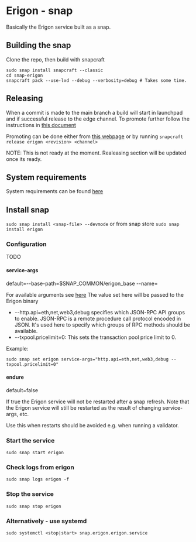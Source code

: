 # Erigon - snap

Basically the Erigon service built as a snap.

## Building the snap

Clone the repo, then build with snapcraft

```
sudo snap install snapcraft --classic
cd snap-erigon
snapcraft pack --use-lxd --debug --verbosity=debug # Takes some time.
```

## Releasing

When a commit is made to the main branch a build will start in launchpad and if successful release to the edge channel.
To promote further follow the instructions in [this document](TESTING.md)

Promoting can be done either from [this webpage](https://snapcraft.io/erigon/releases)
or by running
`snapcraft release erigon <revision> <channel>`

NOTE: This is not ready at the moment. Realeasing section will be updated once its ready.

## System requirements

System requirements can be found [here](https://github.com/ledgerwatch/erigon)

## Install snap

`sudo snap install <snap-file> --devmode`
or from snap store
`sudo snap install erigon`

### Configuration
TODO
#### service-args

default=--base-path=$SNAP_COMMON/erigon_base --name=<hostname>

For available arguments see [here](https://github.com/ledgerwatch/erigon/blob/devel/DEV_CHAIN.md)
The value set here will be passed to the Erigon binary 
* --http.api=eth,net,web3,debug specifies which JSON-RPC API groups to enable. JSON-RPC is a remote procedure call protocol encoded in JSON. It's used here to specify which groups of RPC methods should be available.
* --txpool.pricelimit=0: This sets the transaction pool price limit to 0.

Example:

    sudo snap set erigon service-args="http.api=eth,net,web3,debug --txpool.pricelimit=0"


#### endure

default=false

If true the Erigon service will not be restarted after a snap refresh.
Note that the Erigon service will still be restarted as the result of changing service-args, etc.

Use this when restarts should be avoided e.g. when running a validator.

### Start the service

`sudo snap start erigon`

### Check logs from erigon

`sudo snap logs erigon -f`

### Stop the service

`sudo snap stop erigon`

### Alternatively - use systemd

`sudo systemctl <stop|start> snap.erigon.erigon.service`
